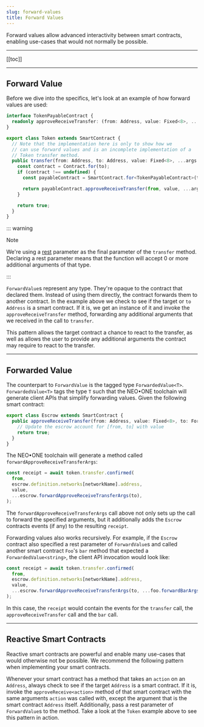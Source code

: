 ```yaml
---
slug: forward-values
title: Forward Values
---
```


Forward values allow advanced interactivity between smart contracts, enabling use-cases that would not normally be possible.

---

[[toc]]

---

## Forward Value

Before we dive into the specifics, let's look at an example of how forward values are used:

```typescript
interface TokenPayableContract {
  readonly approveReceiveTransfer: (from: Address, value: Fixed<8>, ...args: ForwardValue[]) => boolean;
}

export class Token extends SmartContract {
  // Note that the implementation here is only to show how we
  // can use forward values and is an incomplete implementation of a
  // Token transfer method.
  public transfer(from: Address, to: Address, value: Fixed<8>, ...args: ForwardValue[]): boolean {
    const contract = Contract.for(to);
    if (contract !== undefined) {
      const payableContract = SmartContract.for<TokenPayableContract>(to);

      return payableContract.approveReceiveTransfer(from, value, ...args);
    }

    return true;
  }
}
```

::: warning

Note

We're using a [rest](https://www.typescriptlang.org/docs/handbook/functions.html#rest-parameters) parameter as the final parameter of the `transfer` method. Declaring a rest parameter means that the function will accept 0 or more additional arguments of that type.

:::

`ForwardValue`s represent any type. They're opaque to the contract that declared them. Instead of using them directly, the contract forwards them to another contract. In the example above we check to see if the target or `to` `Address` is a smart contract. If it is, we get an instance of it and invoke the `approveReceiveTransfer` method, forwarding any additional arguments that we received in the call to `transfer`.

This pattern allows the target contract a chance to react to the transfer, as well as allows the user to provide any additional arguments the contract may require to react to the transfer.

---

## Forwarded Value

The counterpart to `ForwardValue` is the tagged type `ForwardedValue<T>`. `ForwardedValue<T>` tags the type `T` such that the NEO•ONE toolchain will generate client APIs that simplify forwarding values. Given the following smart contract:

```typescript
export class Escrow extends SmartContract {
  public approveReceiveTransfer(from: Address, value: Fixed<8>, to: ForwardedValue<Address>): boolean {
    // Update the escrow account for [from, to] with value
    return true;
  }
}
```

The NEO•ONE toolchain will generate a method called `forwardApproveReceiveTransferArgs`:

```typescript
const receipt = await token.transfer.confirmed(
  from,
  escrow.definition.networks[networkName].address,
  value,
  ...escrow.forwardApproveReceiveTransferArgs(to),
);
```

The `forwardApproveReceiveTransferArgs` call above not only sets up the call to forward the specified arguments, but it additionally adds the `Escrow` contracts events (if any) to the resulting `receipt`.

Forwarding values also works recursively. For example, if the `Escrow` contract also specified a rest parameter of `ForwardValue`s and called another smart contract `Foo`'s `bar` method that expected a `ForwardedValue<string>`, the client API invocation would look like:

```typescript
const receipt = await token.transfer.confirmed(
  from,
  escrow.definition.networks[networkName].address,
  value,
  ...escrow.forwardApproveReceiveTransferArgs(to, ...foo.forwardBarArgs('value')),
);
```

In this case, the `receipt` would contain the events for the `transfer` call, the `approveReceiveTransfer` call and the `bar` call.

---

## Reactive Smart Contracts

Reactive smart contracts are powerful and enable many use-cases that would otherwise not be possible. We recommend the following pattern when implementing your smart contracts.

Whenever your smart contract has a method that takes an `action` on an `Address`, always check to see if the target `Address` is a smart contract. If it is, invoke the `approveReceive<action>` method of that smart contract with the same arguments `action` was called with, except the argument that is the smart contract `Address` itself. Additionally, pass a rest parameter of `ForwardValue`s to the method. Take a look at the `Token` example above to see this pattern in action.
